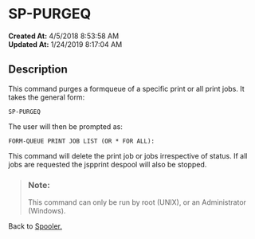 # SP-PURGEQ

**Created At:** 4/5/2018 8:53:58 AM  
**Updated At:** 1/24/2019 8:17:04 AM  


## Description

This command purges a formqueue of a specific print or all print jobs. It takes the general form:

```
SP-PURGEQ
```

The user will then be prompted as:

```
FORM-QUEUE PRINT JOB LIST (OR * FOR ALL):
```



This command will delete the print job or jobs irrespective of status. If all jobs are requested the jspprint despool will also be stopped.


> ### Note: 
> 
> This command can only be run by root (UNIX), or an Administrator (Windows).




Back to [Spooler.](jbase-spooler)
